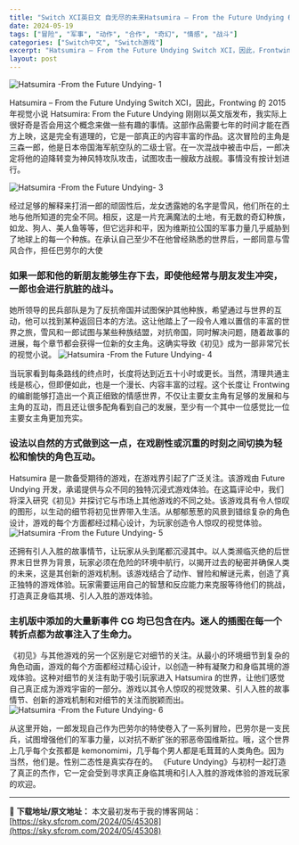 ```yaml
---
title: "Switch XCI英日文 自无尽的未来Hatsumira – From the Future Undying 6.8G"
date: 2024-05-19
tags: ["冒险", "军事", "动作", "合作", "奇幻", "情感", "战斗"]
categories: ["Switch中文", "Switch游戏"]
excerpt: "Hatsumira – From the Future Undying Switch XCI，因此，Frontwing 的 2015 年视觉小说 Hatsumira: From the Future Undying 刚刚以英文版发布，我实际上很好奇是否会用这个概念来做一些有趣的事情。这部作品需要七年&hellip;"
layout: post
---
```


<img class="aligncenter" src="https://sky.sfcrom.com/wp-content/uploads/2024/05/20240519094231-92b7e.jpeg" alt="Hatsumira -From the Future Undying- 1" />

Hatsumira – From the Future Undying Switch XCI，因此，Frontwing 的 2015 年视觉小说 Hatsumira: From the Future Undying 刚刚以英文版发布，我实际上很好奇是否会用这个概念来做一些有趣的事情。这部作品需要七年的时间才能在西方上映，这是完全有道理的，它是一部真正的内容丰富的作品。这次冒险的主角是三森一郎，他是日本帝国海军航空队的二级士官。在一次混战中被击中后，一郎决定将他的迫降转变为神风特攻队攻击，试图攻击一艘敌方战舰。事情没有按计划进行。

<img src="https://sky.sfcrom.com/wp-content/uploads/2024/05/20240519094235-46c61.jpeg" alt="Hatsumira -From the Future Undying- 3" />

<span>经过足够的解释来打消一郎的顽固性后，龙女透露她的名字是雪风，他们所在的土地与他所知道的完全不同。相反，这是一片充满魔法的土地，有无数的奇幻种族，如龙、狗人、美人鱼等等，但它远非和平，因为维斯拉公国的军事力量几乎威胁到了地球上的每一个种族。在承认自己至少不在他曾经熟悉的世界后，一郎同意与雪风合作，担任巴劳尔的大使</span>
<h3><span>如果一郎和他的新朋友能够生存下去，即使他经常与朋友发生冲突，一郎也会进行肮脏的战斗。</span></h3>
<span>她所领导的民兵部队是为了反抗帝国并试图保护其他种族，希望通过与世界的互动，他可以找到某种返回日本的方法。这让他踏上了一段令人难以置信的丰富的世界之旅，雪风和一郎试图与某些种族结盟，对抗帝国，同时解决问题，随着故事的进展，每个章节都会获得一位新的女主角。这确实导致《初见》成为一部非常冗长的视觉小说。</span>

<img src="https://sky.sfcrom.com/wp-content/uploads/2024/05/20240519094236-8bee7.jpeg" alt="Hatsumira -From the Future Undying- 4" />

<span>当玩家看到每条路线的终点时，长度将达到近五十小时或更长。当然，清理共通主线是核心，但即便如此，也是一个漫长、内容丰富的过程。这个长度让 Frontwing 的编剧能够打造出一个真正细致的情感世界，不仅让主要女主角有足够的发展和与主角的互动，而且还让很多配角看到自己的发展，至少有一个其中一位感觉比一位主要女主角更加充实。</span>
<h3><span>设法以自然的方式做到这一点，在戏剧性或沉重的时刻之间切换为轻松和愉快的角色互动。</span></h3>
<span>Hatsumira 是一款备受期待的游戏，在游戏界引起了广泛关注。该游戏由 Future Undying 开发，承诺提供与众不同的独特沉浸式游戏体验。在这篇评论中，我们将深入研究《初见》并探讨它与市场上其他游戏的不同之处。该游戏具有令人惊叹的图形，以生动的细节将初见世界带入生活。从郁郁葱葱的风景到错综复杂的角色设计，游戏的每个方面都经过精心设计，为玩家创造令人惊叹的视觉体验。</span>

<img src="https://sky.sfcrom.com/wp-content/uploads/2024/05/20240519094238-2e4fe.jpeg" alt="Hatsumira -From the Future Undying- 5" />

<span>还拥有引人入胜的故事情节，让玩家从头到尾都沉浸其中。以人类濒临灭绝的后世界末日世界为背景，玩家必须在危险的环境中航行，以揭开过去的秘密并确保人类的未来，这是其创新的游戏机制。该游戏结合了动作、冒险和解谜元素，创造了真正独特的游戏体验。玩家需要运用自己的智慧和反应能力来克服等待他们的挑战，打造真正身临其境、引人入胜的游戏体验。</span>
<h3><span>主机版中添加的大量新事件 CG 均已包含在内。迷人的插图在每一个转折点都为故事注入了生命力。</span></h3>
<span>《初见》与其他游戏的另一个区别是它对细节的关注。从最小的环境细节到复杂的角色动画，游戏的每个方面都经过精心设计，以创造一种有凝聚力和身临其境的游戏体验。这种对细节的关注有助于吸引玩家进入 Hatsumira 的世界，让他们感觉自己真正成为游戏宇宙的一部分。游戏以其令人惊叹的视觉效果、引人入胜的故事情节、创新的游戏机制和对细节的关注而脱颖而出。</span>

<img src="https://sky.sfcrom.com/wp-content/uploads/2024/05/20240519094239-1e2ef.jpeg" alt="Hatsumira -From the Future Undying- 6" />

从这里开始，一郎发现自己作为巴劳尔的特使卷入了一系列冒险，巴劳尔是一支民兵，试图增强他们的军事力量，以对抗不断扩张的邪恶帝国维斯拉。哦，这个世界上几乎每个女孩都是 kemonomimi，几乎每个男人都是毛茸茸的人类角色。因为当然，他们是。性别二态性是真实存在的。 《Future Undying》与初村一起打造了真正的杰作，它一定会受到寻求真正身临其境和引人入胜的游戏体验的游戏玩家的欢迎。

---
📖 **下载地址/原文地址：** 本文最初发布于我的博客网站：[https://sky.sfcrom.com/2024/05/45308](https://sky.sfcrom.com/2024/05/45308)
